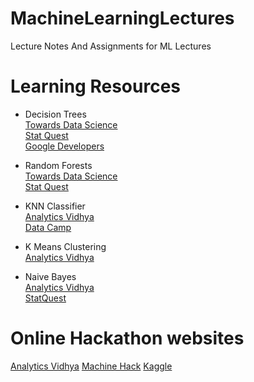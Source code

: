 # MachineLearningLectures
Lecture Notes And Assignments for ML Lectures

# Learning Resources
- Decision Trees   
[Towards Data Science](https://towardsdatascience.com/decision-trees-in-machine-learning-641b9c4e8052)   
[Stat Quest](https://www.youtube.com/watch?v=7VeUPuFGJHk)  
[Google Developers](https://www.youtube.com/watch?v=LDRbO9a6XPU)  

- Random Forests  
[Towards Data Science](https://towardsdatascience.com/understanding-random-forest-58381e0602d2)  
[Stat Quest](https://www.youtube.com/watch?v=J4Wdy0Wc_xQ)  

- KNN Classifier  
[Analytics Vidhya](https://www.analyticsvidhya.com/blog/2018/03/introduction-k-neighbours-algorithm-clustering/)  
[Data Camp](https://www.datacamp.com/community/tutorials/k-nearest-neighbor-classification-scikit-learn)  

- K Means Clustering  
[Analytics Vidhya](https://www.analyticsvidhya.com/blog/2019/08/comprehensive-guide-k-means-clustering/)  

- Naive Bayes    
 [Analytics Vidhya](https://www.analyticsvidhya.com/blog/2017/09/naive-bayes-explained/)  
 [StatQuest](https://www.youtube.com/watch?v=O2L2Uv9pdDA)    

# Online Hackathon websites
[Analytics Vidhya](https://datahack.analyticsvidhya.com/contest/all/)
[Machine Hack](https://www.machinehack.com/)
[Kaggle](https://www.kaggle.com/competitions)
